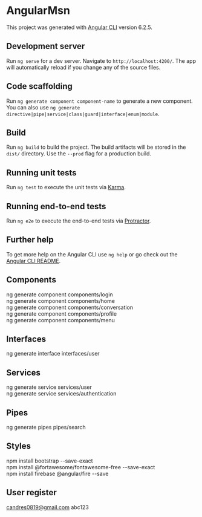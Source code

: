 # AngularMsn

This project was generated with [Angular CLI](https://github.com/angular/angular-cli) version 6.2.5.

## Development server

Run `ng serve` for a dev server. Navigate to `http://localhost:4200/`. The app will automatically reload if you change any of the source files.

## Code scaffolding

Run `ng generate component component-name` to generate a new component. You can also use `ng generate directive|pipe|service|class|guard|interface|enum|module`.

## Build

Run `ng build` to build the project. The build artifacts will be stored in the `dist/` directory. Use the `--prod` flag for a production build.

## Running unit tests

Run `ng test` to execute the unit tests via [Karma](https://karma-runner.github.io).

## Running end-to-end tests

Run `ng e2e` to execute the end-to-end tests via [Protractor](http://www.protractortest.org/).

## Further help

To get more help on the Angular CLI use `ng help` or go check out the [Angular CLI README](https://github.com/angular/angular-cli/blob/master/README.md).


## Components

ng generate component components/login <br>
ng generate component components/home <br>
ng generate component components/conversation <br>
ng generate component components/profile <br>
ng generate component components/menu 

## Interfaces

ng generate interface interfaces/user <br>

## Services

ng generate service services/user <br>
ng generate service services/authentication <br>

## Pipes

ng generate pipes pipes/search <br>

## Styles

npm install bootstrap --save-exact <br>
npm install @fortawesome/fontawesome-free --save-exact <br>
npm install firebase @angular/fire --save <br>

## User register
candres0819@gmail.com
abc123

